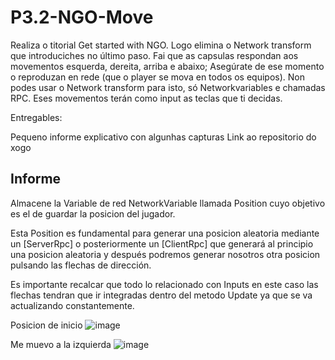 # P3.2-NGO-Move
Realiza o titorial Get started with NGO. 
Logo elimina o Network transform que introduciches no último paso. 
Fai que as capsulas respondan aos movementos esquerda, dereita, arriba e abaixo; 
Asegúrate de ese momento o reproduzan en rede (que o player se mova en todos os equipos). 
Non podes usar o Network transform para isto, só Networkvariables e chamadas RPC. Eses movementos terán como input as teclas que ti decidas.

Entregables:

Pequeno informe explicativo con algunhas capturas
Link ao repositorio do xogo

## Informe
Almacene la Variable de red NetworkVariable llamada Position cuyo objetivo es el de guardar la posicion del jugador.

Esta Position es fundamental para generar una posicion aleatoria mediante un [ServerRpc] o posteriormente un [ClientRpc] que generará al principio una posicion aleatoria y después podremos generar nosotros otra posicion pulsando las flechas de dirección.

Es importante recalcar que todo lo relacionado con Inputs en este caso las flechas tendran que ir integradas dentro del metodo Update ya que se va actualizando constantemente.

Posicion de inicio
![image](https://github.com/9RACHA/P3.2-NGO-Move/assets/66274956/c31177fb-3cfa-42b8-9891-9ecedb364ccd)

Me muevo a la izquierda
![image](https://github.com/9RACHA/P3.2-NGO-Move/assets/66274956/3a485aa1-0987-4dd8-b031-35b4268c2aa5)






